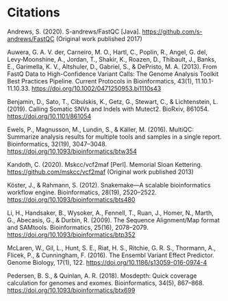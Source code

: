 # Citations
Andrews, S. (2020). S-andrews/FastQC [Java]. https://github.com/s-andrews/FastQC (Original work published 2017)

Auwera, G. A. V. der, Carneiro, M. O., Hartl, C., Poplin, R., Angel, G. del, Levy‐Moonshine, A., Jordan, T., Shakir, K., Roazen, D., Thibault, J., Banks, E., Garimella, K. V., Altshuler, D., Gabriel, S., & DePristo, M. A. (2013). From FastQ Data to High-Confidence Variant Calls: The Genome Analysis Toolkit Best Practices Pipeline. Current Protocols in Bioinformatics, 43(1), 11.10.1-11.10.33. https://doi.org/10.1002/0471250953.bi1110s43

Benjamin, D., Sato, T., Cibulskis, K., Getz, G., Stewart, C., & Lichtenstein, L. (2019). Calling Somatic SNVs and Indels with Mutect2. BioRxiv, 861054. https://doi.org/10.1101/861054

Ewels, P., Magnusson, M., Lundin, S., & Käller, M. (2016). MultiQC: Summarize analysis results for multiple tools and samples in a single report. Bioinformatics, 32(19), 3047–3048. https://doi.org/10.1093/bioinformatics/btw354

Kandoth, C. (2020). Mskcc/vcf2maf [Perl]. Memorial Sloan Kettering. https://github.com/mskcc/vcf2maf (Original work published 2013)

Köster, J., & Rahmann, S. (2012). Snakemake—A scalable bioinformatics workflow engine. Bioinformatics, 28(19), 2520–2522. https://doi.org/10.1093/bioinformatics/bts480

Li, H., Handsaker, B., Wysoker, A., Fennell, T., Ruan, J., Homer, N., Marth, G., Abecasis, G., & Durbin, R. (2009). The Sequence Alignment/Map format and SAMtools. Bioinformatics, 25(16), 2078–2079. https://doi.org/10.1093/bioinformatics/btp352

McLaren, W., Gil, L., Hunt, S. E., Riat, H. S., Ritchie, G. R. S., Thormann, A., Flicek, P., & Cunningham, F. (2016). The Ensembl Variant Effect Predictor. Genome Biology, 17(1), 122. https://doi.org/10.1186/s13059-016-0974-4

Pedersen, B. S., & Quinlan, A. R. (2018). Mosdepth: Quick coverage calculation for genomes and exomes. Bioinformatics, 34(5), 867–868. https://doi.org/10.1093/bioinformatics/btx699
